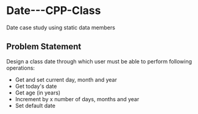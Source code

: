 # Date---CPP-Class
Date case study using static data members

## Problem Statement

Design a class date through which user must be able to perform following operations:

  * Get and set current day, month and year
  * Get today's date
  * Get age (in years)
  * Increment by x number of days, months and year
  * Set default date
